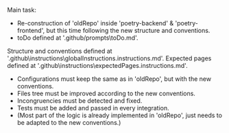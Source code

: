 Main task:
- Re-construction of 'oldRepo' inside 'poetry-backend' & 'poetry-frontend', but this
time following the new structure and conventions.
- toDo defined at '.github/prompts\toDo.md'.

Structure and conventions defined at '.github\instructions\globalInstructions.instructions.md'.
Expected pages defined at '.github\instructions\expectedPages.instructions.md'.

- Configurations must keep the same as in 'oldRepo', but with the new conventions.
- Files tree must be improved according to the new conventions.
- Incongruencies must be detected and fixed.
- Tests must be added and passed in every integration.
- (Most part of the logic is already implemented in 'oldRepo', just needs to be adapted to the new conventions.)
